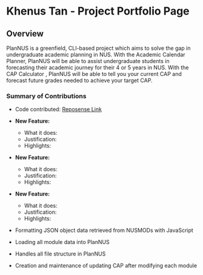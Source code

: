# Khenus Tan - Project Portfolio Page

## Overview

PlanNUS is a greenfield, CLI-based project which aims to solve the gap in undergraduate academic planning in NUS. With the Academic Calendar Planner, PlanNUS will be able to assist undergraduate students in forecasting their academic journey for their 4 or 5 years in NUS. With the CAP Calculator , PlanNUS will be able to tell you your current CAP and forecast future grades needed to achieve your target CAP.

### Summary of Contributions

* Code contributed: [Reposense Link](https://nus-cs2113-ay2021s1.github.io/tp-dashboard/#breakdown=true&search=khenus&sort=groupTitle&sortWithin=title&since=2020-09-27&timeframe=commit&mergegroup=&groupSelect=groupByRepos&checkedFileTypes=docs~functional-code~test-code~other "Link to contributed code")

* **New Feature:** 
    * What it does:
    * Justification: 
    * Highlights: 

* **New Feature:** 
    * What it does:
    * Justification: 
    * Highlights: 

* **New Feature:** 
    * What it does:
    * Justification: 
    * Highlights: 

* Formatting JSON object data retrieved from NUSMODs with JavaScript
* Loading all module data into PlanNUS
* Handles all file structure in PlanNUS
* Creation and maintenance of updating CAP after modifying each module
